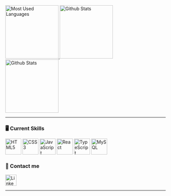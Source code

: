 <div align="left">
  <a href="https://github.com/sandrovendeth">
    <img height="167em" alt="Most Used Languages" src="https://github-readme-stats.vercel.app/api/top-langs/?username=sandrovendeth&layout=compact&theme=github_dark"/>
    <img height="167em" alt="Github Stats" src="https://github-readme-stats.vercel.app/api?username=sandrovendeth&theme=github_dark&show_icons=true&include_all_commits=true&count_private=true" />
    <img height="167em" alt="Github Stats" src="https://github-readme-stats.vercel.app/api?username=sandrovendeth&show_icons=true&theme=github_dark" />
  </a>
</div>
  
<hr>

<div>
  <h3> 🖥️ Current Skills </h3>

  <div>
    <img height="50px" alt="HTML5" src="https://cdn.jsdelivr.net/gh/devicons/devicon/icons/html5/html5-original.svg" />
    <img height="50px" alt="CSS3" src="https://cdn.jsdelivr.net/gh/devicons/devicon/icons/css3/css3-original.svg" /> 
    <img height="50px" alt="JavaScript" src="https://cdn.jsdelivr.net/gh/devicons/devicon/icons/javascript/javascript-original.svg" />
    <img height="50px" alt="React" src="https://cdn.jsdelivr.net/gh/devicons/devicon/icons/react/react-original.svg" />
    <img height="50px" alt="TypeScript" src="https://cdn.jsdelivr.net/gh/devicons/devicon/icons/typescript/typescript-original.svg" />
    <img height="50px" alt="MySQL" src="https://cdn.jsdelivr.net/gh/devicons/devicon/icons/mysql/mysql-original.svg" />
  </div>  
</div>

<div>
  <h3> 🔗 Contact me </h3>

  <a href="https://www.linkedin.com/in/sandro-vendeth-058430110/" target="_blank" rel="author">
    <img height="35px" alt="LinkedIn" src="https://img.shields.io/badge/linkedin-0A66C2?style=for-the-badge&logo=linkedin&logoColor=white" />
  </a>
</div>

<hr>




